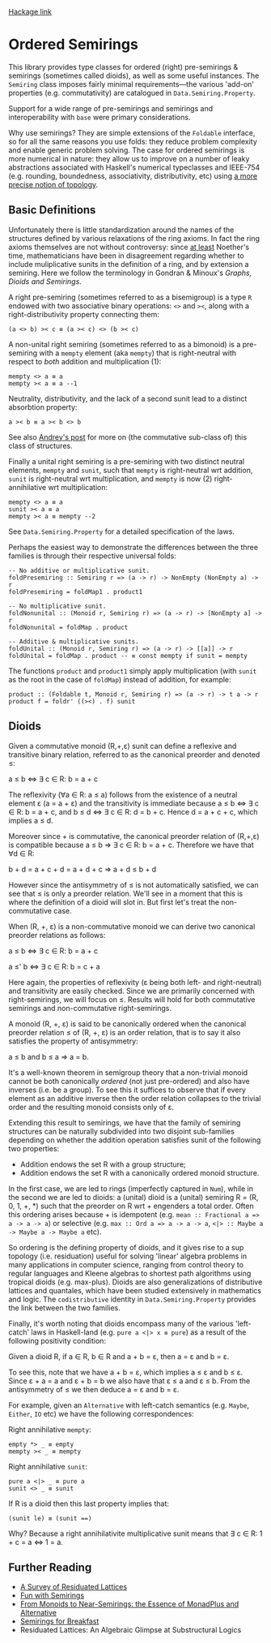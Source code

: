 [Hackage link](http://hackage.haskell.org/package/rings)

# Ordered Semirings

This library provides type classes for ordered (right) pre-semirings & semirings (sometimes called dioids), as well as some useful instances. The `Semiring` class imposes fairly minimal requirements—the various 'add-on' properties  (e.g. commutativity) are catalogued in `Data.Semiring.Property`.

Support for a wide range of pre-semirings and semirings and interoperability with `base` were primary considerations.

Why use semirings? They are simple extensions of the `Foldable` interface, so for all the same reasons you use folds: they reduce problem complexity and enable generic problem solving. The case for ordered semirings is more numerical in nature: they allow us to improve on a number of leaky abstractions associated with Haskell's numerical typeclasses and IEEE-754 (e.g. rounding, boundedness, associativity, distributivity, etc) using [a more precise notion of topology](https://en.wikipedia.org/wiki/Poset_topology).

## Basic Definitions

Unfortunately there is little standardization around the names of the structures defined by various relaxations of the ring axioms. In fact the ring axioms themselves are not without controversy: since [at least](https://en.wikipedia.org/wiki/Ring_(mathematics)#History) Noether's time, mathematicians have been in disagreement regarding whether to include muliplicative sunits in the definition of a ring, and by extension a semiring. Here we follow the terminology in Gondran & Minoux's _Graphs, Dioids and Semirings_.

A right pre-semiring (sometimes referred to as a bisemigroup) is a type `R` endowed with two associative binary operations: `<>` and `><`, along with a right-distributivity property connecting them:

```
(a <> b) >< c ≡ (a >< c) <> (b >< c)
```

A non-unital right semiring (sometimes referred to as a bimonoid) is a pre-semiring with a `mempty` element (aka `mempty`) that is right-neutral with respect to _both_  addition and multiplication (1):

```
mempty <> a ≡ a
mempty >< a ≡ a --1
```

Neutrality, distributivity, and the lack of a second sunit lead to a distinct absorbtion property:

```
a >< b ≡ a >< b <> b
```

See also [Andrey's post](https://blogs.ncl.ac.uk/andreymokhov/united-monoids/#whatif) for more on (the commutative sub-class of) this class of structures.

Finally a unital right semiring is a pre-semiring with two distinct neutral elements, `mempty` and `sunit`, such that `mempty` is right-neutral wrt addition, `sunit` is right-neutral wrt multiplication, and `mempty` is now (2) right-annihilative wrt multiplication:

```
mempty <> a ≡ a
sunit >< a ≡ a
mempty >< a ≡ mempty --2
```

See `Data.Semiring.Property` for a detailed specification of the laws.

Perhaps the easiest way to demonstrate the differences between the three families is through their respective universal folds:

```
-- No additive or multiplicative sunit.
foldPresemiring :: Semiring r => (a -> r) -> NonEmpty (NonEmpty a) -> r
foldPresemiring = foldMap1 . product1

-- No multiplicative sunit.
foldNonunital :: (Monoid r, Semiring r) => (a -> r) -> [NonEmpty a] -> r
foldNonunital = foldMap . product

-- Additive & multiplicative sunits.
foldUnital :: (Monoid r, Semiring r) => (a -> r) -> [[a]] -> r
foldUnital = foldMap . product -- ≡ const mempty if sunit = mempty
```

The functions `product` and `product1` simply apply multiplication (with `sunit` as the root in the case of `foldMap`) instead of addition, for example:

```
product :: (Foldable t, Monoid r, Semiring r) => (a -> r) -> t a -> r
product f = foldr' ((><) . f) sunit
```

## Dioids

Given a commutative monoid (R,+,ε) sunit can define a reflexive and transitive binary relation, referred to as the canonical preorder and denoted ≤:

a ≤ b ⇔ ∃ c ∈ R: b = a + c

The reflexivity (∀a ∈ R: a ≤ a) follows from the existence of a neutral element ε (a = a + ε) and the transitivity is immediate because a ≤ b ⇔ ∃ c ∈ R: b = a + c, and b ≤ d ⇔ ∃ c ∈ R: d = b + c. Hence d = a + c + c, which implies a ≤ d. 

Moreover since + is commutative, the canonical preorder relation of (R,+,ε) is compatible because a ≤ b ⇒ ∃ c ∈ R: b = a + c. Therefore we have that ∀d ∈ R:

b + d = a + c + d = a + d + c ⇒ a + d ≤ b + d

However since the antisymmetry of ≤ is not automatically satisfied, we can see that ≤ is only a preorder relation. We'll see in a moment that this is where the definition of a dioid will slot in. But first let's treat the non-commutative case.

When (R, +, ε) is a non-commutative monoid we can derive two canonical preorder relations as follows:

a ≤ b ⇔ ∃ c ∈ R: b = a + c 

a ≤' b ⇔ ∃ c ∈ R: b = c + a

Here again, the properties of reflexivity (ε being both left- and right-neutral) and transitivity are easily checked. Since we are primarily concerned with right-semirings, we will focus on ≤. Results will hold for both commutative semirings and non-commutative right-semirings.

A monoid (R, +, ε) is said to be canonically ordered when the canonical preorder relation ≤ of (R, +, ε) is an order relation, that is to say it also satisfies the property of antisymmetry: 

a ≤ b and b ≤ a ⇒ a = b.

It's a well-known theorem in semigroup theory that a non-trivial monoid cannot be both canonically _ordered_ (not just pre-ordered) and also have inverses (i.e. be a group). To see this it suffices to observe that if every element as an additive inverse then the order relation collapses to the trivial order and the resulting monoid consists only of ε.

Extending this result to semirings, we have that the family of semiring structures can be naturally subdivided into two disjoint sub-families depending on whether the addition operation satisfies sunit of the following two properties:

- Addition endows the set R with a group structure;
- Addition endows the set R with a canonically ordered monoid structure.

In the first case, we are led to rings (imperfectly captured in `Num`), while in the second we are led to dioids: a (unital) dioid is a (unital) semiring R = (R, 0, 1, +, *) such that the preorder on R wrt + engenders a total order. Often this ordering arises because + is idempotent (e.g. `mean :: Fractional a => a -> a -> a`) or selective (e.g. `max :: Ord a => a -> a -> a`, `<|> :: Maybe a -> Maybe a -> Maybe a` etc).

So ordering is the defining property of dioids, and it gives rise to a sup topology (i.e. residuation) useful for solving 'linear' algebra problems in many applications in computer science, ranging from control theory to regular languages and Kleene algebras to shortest path algorithms using tropical dioids (e.g. max-plus). Dioids are also generalizations of distributive lattices and quantales, which have been studied extensively in mathematics and logic. The `codistributive` identity in `Data.Semiring.Property` provides the link between the two families.

Finally, it's worth noting that dioids encompass many of the various 'left-catch' laws in Haskell-land (e.g. `pure a <|> x ≡ pure`) as a result of the following positivity condition:

Given a dioid R, if a ∈ R, b ∈ R and a + b = ε, then a = ε and b = ε.

To see this, note that we have a + b = ε, which implies a ≤ ε and b ≤ ε. Since ε + a = a and ε + b = b we also have that ε ≤ a and ε ≤ b. From the antisymmetry of ≤ we then deduce a = ε and b = ε.

For example, given an `Alternative` with left-catch semantics (e.g. `Maybe`, `Either`, `IO` etc) we have the following correspondences:

Right annihilative `mempty`:

```
empty *> _ ≡ empty
mempty >< _ ≡ mempty
```

Right annihilative `sunit`:

```
pure a <|> _ ≡ pure a
sunit <> _ ≡ sunit
```

If R is a dioid then this last property implies that:

```
(sunit le) ≡ (sunit ==)
```

Why? Because a right annihilativite multiplicative sunit means that ∃ c ∈ R: 1 + c = a ⇔ 1 = a.

## Further Reading

- [A Survey of Residuated Lattices](https://www1.chapman.edu/~jipsen/reslat/rljt020206.pdf)
- [Fun with Semirings](http://stedolan.net/research/semirings.pdf)
- [From Monoids to Near-Semirings:
the Essence of MonadPlus and Alternative](http://citeseerx.ist.psu.edu/viewdoc/download?doi=10.1.1.723.1221&rep=rep1&type=pdf)
- [Semirings for Breakfast](https://marcpouly.ch/pdf/internal_100712.pdf)
- Residuated Lattices: An Algebraic Glimpse at Substructural Logics
